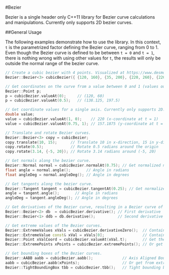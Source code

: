 #Bezier

Bezier is a single header only C++11 library for Bezier curve calculations and manipulations. Currently only supports 2D bezier curves.

##General Usage

The following examples demonstrate how to use the library. In this context, `t` is the parametrized factor defining the Bezier curve, ranging from 0 to 1. Even though the Bezier curve is defined to be between `t = 0` and `t = 1`, there is nothing wrong with using other values for `t`, the results will only be outside the normal range of the bezier curve.

```c++
// Create a cubic bezier with 4 points. Visualized at https://www.desmos.com/calculator/fivneeogmh
Bezier::Bezier<3> cubicBezier({ {120, 160}, {35, 200}, {220, 260}, {220, 40} });

// Get coordinates on the curve from a value between 0 and 1 (values outside this range are also valid because of the way bezier curves are defined).
Bezier::Point p;
p = cubicBezier.valueAt(0);     // (120, 60)
p = cubicBezier.valueAt(0.5);   // (138.125, 197.5)

// Get coordinate values for a single axis. Currently only supports 2D.
double value;
value = cubicBezier.valueAt(1, 0);    // 220 (x-coordinate at t = 1)
value = cubicBezier.valueAt(0.75, 1); // 157.1875 (y-coordinate at t = 0.75)

// Translate and rotate Bezier curves.
Bezier::Bezier<3> copy = cubicBezier;
copy.translate(10, 15);      // Translate 10 in x-direction, 15 in y-direction
copy.rotate(0.5);            // Rotate 0.5 radians around the origin
copy.rotate(3.14, {-5, 20}); // Rotate 3.14 radians around (-5, 20)

// Get normals along the bezier curve.
Bezier::Normal normal = cubicBezier.normalAt(0.75); // Get normalized normal at t = 0.75. Add false as second argument to disable normalization.
float angle = normal.angle();       // Angle in radians
float angleDeg = normal.angleDeg(); // Angle in degrees

// Get tangents along the bezier curve.
Bezier::Tangent tangent = cubicBezier.tangentAt(0.25); // Get normalized tangent at t = 0.25. Add false as second argument to disable normalization.
angle = tangent.angle();       // Angle in radians
angleDeg = tangent.angleDeg(); // Angle in degrees

// Get derivatives of the Bezier curve, resulting in a Bezier curve of one order less.
Bezier::Bezier<2> db  = cubicBezier.derivative(); // First derivative
Bezier::Bezier<1> ddb = db.derivative();          // Second derivative

// Get extreme values of the Bezier curves.
Bezier::ExtremeValues xVals = cubicBezier.derivativeZero();  // Contains 3 extreme value locations: t = 0.186811984, t = 1.0 and t = 0.437850952
Bezier::ExtremeValue const& xVal = xVals[0];                 // Contains t value and axis for the first extreme value
Bezier::Point xValCoord = cubicBezier.valueAt(xVal.t);       // Get the coordinates for the first extreme value (97.6645355, 182.55565)
Bezier::ExtremePoints xPoints = cubicBezier.extremePoints(); // Or get all the extreme points directly (includes 0 and 1)

// Get bounding boxes of the Bezier curves.
Bezier::AABB aabb = cubicBezier.aabb();             // Axis Aligned Bounding Box
aabb = cubicBezier.aabb(xPoints);                   // Or get from extreme points (if you already have them) to reduce calculation time
Bezier::TightBoundingBox tbb = cubicBezier.tbb();   // Tight bounding box
```

